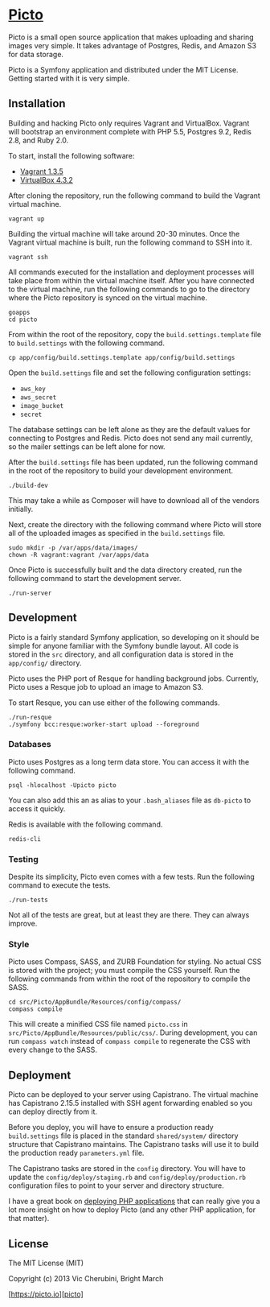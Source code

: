 # [Picto][picto]
Picto is a small open source application that makes uploading and sharing images very simple. It takes advantage of Postgres, Redis, and Amazon S3 for data storage.

Picto is a Symfony application and distributed under the MIT License. Getting started with it is very simple.

## Installation
Building and hacking Picto only requires Vagrant and VirtualBox. Vagrant will bootstrap an environment complete with PHP 5.5, Postgres 9.2, Redis 2.8, and Ruby 2.0.

To start, install the following software:

* [Vagrant 1.3.5][vagrant]
* [VirtualBox 4.3.2][virtualbox]

After cloning the repository, run the following command to build the Vagrant virtual machine.

    vagrant up

Building the virtual machine will take around 20-30 minutes. Once the Vagrant virtual machine is built, run the following command to SSH into it.

    vagrant ssh

All commands executed for the installation and deployment processes will take place from within the virtual machine itself. After you have connected to the virtual machine, run the following commands to go to the directory where the Picto repository is synced on the virtual machine.

    goapps
    cd picto

From within the root of the repository, copy the `build.settings.template` file to `build.settings` with the following command.

    cp app/config/build.settings.template app/config/build.settings

Open the `build.settings` file and set the following configuration settings:

* `aws_key`
* `aws_secret`
* `image_bucket`
* `secret`

The database settings can be left alone as they are the default values for connecting to Postgres and Redis. Picto does not send any mail currently, so the mailer settings can be left alone for now.

After the `build.settings` file has been updated, run the following command in the root of the repository to build your development environment. 

    ./build-dev

This may take a while as Composer will have to download all of the vendors initially.

Next, create the directory with the following command where Picto will store all of the uploaded images as specified in the `build.settings` file.

    sudo mkdir -p /var/apps/data/images/
    chown -R vagrant:vagrant /var/apps/data

Once Picto is successfully built and the data directory created, run the following command to start the development server.

    ./run-server

## Development
Picto is a fairly standard Symfony application, so developing on it should be simple for anyone familiar with the Symfony bundle layout. All code is stored in the `src` directory, and all configuration data is stored in the `app/config/` directory.

Picto uses the PHP port of Resque for handling background jobs. Currently, Picto uses a Resque job to upload an image to Amazon S3.

To start Resque, you can use either of the following commands.

    ./run-resque
    ./symfony bcc:resque:worker-start upload --foreground

### Databases
Picto uses Postgres as a long term data store. You can access it with the following command.

    psql -hlocalhost -Upicto picto

You can also add this an as alias to your `.bash_aliases` file as `db-picto` to access it quickly.

Redis is available with the following command.

    redis-cli

### Testing
Despite its simplicity, Picto even comes with a few tests. Run the following command to execute the tests.

    ./run-tests

Not all of the tests are great, but at least they are there. They can always improve.

### Style
Picto uses Compass, SASS, and ZURB Foundation for styling. No actual CSS is stored with the project; you must compile the CSS yourself. Run the following commands from within the root of the repository to compile the SASS.

    cd src/Picto/AppBundle/Resources/config/compass/
    compass compile

This will create a minified CSS file named `picto.css` in `src/Picto/AppBundle/Resources/public/css/`. During development, you can run `compass watch` instead of `compass compile` to regenerate the CSS with every change to the SASS.

## Deployment
Picto can be deployed to your server using Capistrano. The virtual machine has Capistrano 2.15.5 installed with SSH agent forwarding enabled so you can deploy directly from it.

Before you deploy, you will have to ensure a production ready `build.settings` file is placed in the standard `shared/system/` directory structure that Capistrano maintains. The Capistrano tasks will use it to build the production ready `parameters.yml` file.

The Capistrano tasks are stored in the `config` directory. You will have to update the `config/deploy/staging.rb` and `config/deploy/production.rb` configuration files to point to your server and directory structure.

I have a great book on [deploying PHP applications][expert-php-deployments] that can really give you a lot more insight on how to deploy Picto (and any other PHP application, for that matter).

## License
The MIT License (MIT)

Copyright (c) 2013 Vic Cherubini, Bright March

[https://picto.io][picto]

[picto]: https://picto.io
[vagrant]: http://downloads.vagrantup.com/
[virtualbox]: https://www.virtualbox.org/wiki/Downloads
[expert-php-deployments]: http://growingsoftware.org/expert-php-deployments/
